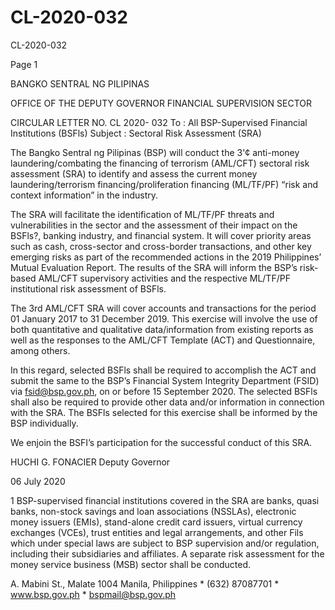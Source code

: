 # CL-2020-032

CL-2020-032

Page 1

BANGKO SENTRAL NG PILIPINAS

OFFICE OF THE DEPUTY GOVERNOR FINANCIAL SUPERVISION SECTOR

CIRCULAR LETTER NO. CL 2020- 032 To : All BSP-Supervised Financial Institutions (BSFls) Subject : Sectoral Risk Assessment (SRA)

The Bangko Sentral ng Pilipinas (BSP) will conduct the 3'¢ anti-money laundering/combating the financing of terrorism (AML/CFT) sectoral risk assessment (SRA) to identify and assess the current money laundering/terrorism financing/proliferation financing (ML/TF/PF) “risk and context information” in the industry.

The SRA will facilitate the identification of ML/TF/PF threats and vulnerabilities in the sector and the assessment of their impact on the BSFls?, banking industry, and financial system. It will cover priority areas such as cash, cross-sector and cross-border transactions, and other key emerging risks as part of the recommended actions in the 2019 Philippines’ Mutual Evaluation Report. The results of the SRA will inform the BSP’s risk-based AML/CFT supervisory activities and the respective ML/TF/PF institutional risk assessment of BSFls.

The 3rd AML/CFT SRA will cover accounts and transactions for the period 01 January 2017 to 31 December 2019. This exercise will involve the use of both quantitative and qualitative data/information from existing reports as well as the responses to the AML/CFT Template (ACT) and Questionnaire, among others.

In this regard, selected BSFls shall be required to accomplish the ACT and submit the same to the BSP’s Financial System Integrity Department (FSID) via fsid@bsp.gov.ph, on or before 15 September 2020. The selected BSFls shall also be required to provide other data and/or information in connection with the SRA. The BSFls selected for this exercise shall be informed by the BSP individually.

We enjoin the BSFI’s participation for the successful conduct of this SRA.

HUCHI G. FONACIER Deputy Governor

06 July 2020

1 BSP-supervised financial institutions covered in the SRA are banks, quasi banks, non-stock savings and loan associations (NSSLAs), electronic money issuers (EMIs), stand-alone credit card issuers, virtual currency exchanges (VCEs), trust entities and legal arrangements, and other Fils which under special laws are subject to BSP supervision and/or regulation, including their subsidiaries and affiliates. A separate risk assessment for the money service business (MSB) sector shall be conducted.

A. Mabini St., Malate 1004 Manila, Philippines * (632) 87087701 * www.bsp.gov.ph * bspmail@bsp.gov.ph